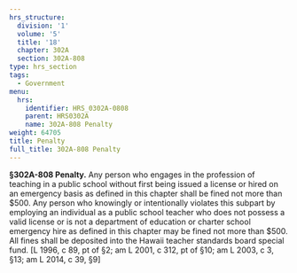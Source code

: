 ```yaml
---
hrs_structure:
  division: '1'
  volume: '5'
  title: '18'
  chapter: 302A
  section: 302A-808
type: hrs_section
tags:
  - Government
menu:
  hrs:
    identifier: HRS_0302A-0808
    parent: HRS0302A
    name: 302A-808 Penalty
weight: 64705
title: Penalty
full_title: 302A-808 Penalty
---
```

**§302A-808 Penalty.** Any person who engages in the profession of teaching in a public school without first being issued a license or hired on an emergency basis as defined in this chapter shall be fined not more than $500\. Any person who knowingly or intentionally violates this subpart by employing an individual as a public school teacher who does not possess a valid license or is not a department of education or charter school emergency hire as defined in this chapter may be fined not more than $500\. All fines shall be deposited into the Hawaii teacher standards board special fund. [L 1996, c 89, pt of §2; am L 2001, c 312, pt of §10; am L 2003, c 3, §13; am L 2014, c 39, §9]